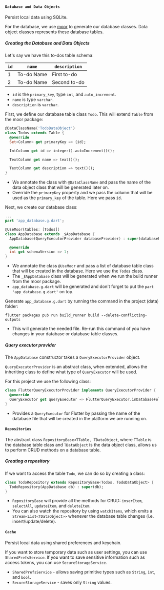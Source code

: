 #### `Database and Data Objects`
Persist local data using SQLite.

For the database, we use [moor](pub.dev/packages/moor) to generate our database classes. Data object classes represents these database tables.

##### Creating the Database and Data Objects

Let's say we have this to-dos table schema:

|`id`|`name`|`description`|
|----|---|---|
|1|To-do Name|First to-do|
|2|To-do Name|Second to-do|

- `id` is the `primary_key`, type `int`, and `auto_increment`.
- `name` is type `varchar`.
- `description` is `varchar`.

First, we define our database table class `Todo`. This will extend `Table` from the moor package:

```dart
@DataClassName('TodoDataObject')
class Todos extends Table {
  @override
  Set<Column> get primaryKey => {id};

  IntColumn get id => integer().autoIncrement()();

  TextColumn get name => text()();

  TextColumn get description => text()();
}
```
- We annotate the class with `@DataClassName` and pass the name of the data object class that will be generated later on.
- Override the `primaryKey` property and we pass the column that will be used as the `primary_key` of the table. Here we pass `id`.

Next, we create our database class:

```dart
...
part 'app_database.g.dart';

@UseMoor(tables: [Todos])
class AppDatabase extends _$AppDatabase {
  AppDatabase(QueryExecutorProvider databaseProvider) : super(databaseProvider.queryExecutor);

  @override
  int get schemaVersion => 1;
}
```
- We annotate the class `@UseMoor` and pass a list of database table class that will be created in the database. Here we use the `Todos` class.
- The `_$AppDatabase` class will be generated when we run the build runner from the moor package.
- `app_database.g.dart` will be generated and don't forget to put the `part 'app_database.g.dart'` on top.

Generate `app_database.g.dart` by running the command in the project (data) folder:

```
flutter packages pub run build_runner build --delete-conflicting-outputs
```
- This will generate the needed file. Re-run this command of you have changes in your database or database table classes.

##### Query executor provider

The `AppDatabase` constructor takes a `QueryExecutorProvider` object.

`QueryExecutorProvider` is an abstract class, when extended, allows the inheriting class to define what type of `QueryExecutor` will be used. 

For this project we use the following class:

```dart
class FlutterQueryExecutorProvider implements QueryExecutorProvider {
  @override
  QueryExecutor get queryExecutor => FlutterQueryExecutor.inDatabaseFolder(path: 'db_app_name.sqlite');
}
```
- Provides a `QueryExecutor` for Flutter by passing the name of the database file that will be created in the platform we are running on.

#### `Repositories`
The abstract class `RepositoryBase<TTable, TDataObject`, where `TTable` is the database table class and `TDataObject` is the data object class, allows us to perform CRUD methods on a database table.

##### Creating a repository

If we want to access the table `Todo`, we can do so by creating a class:

```dart
class TodoRepository extends RepositoryBase<Todos, TodoDataObject> {
  TodoRepository(AppDatabase db) : super(db);
}
```
- `RepositoryBase` will provide all the methods for CRUD: `inserItem`, `selectAll`, `updateItem`, and `deleteItem`.
- You can also watch the repository by using `watchItems`, which emits a `Stream<List<TDataObject>>` whenever the database table changes (i.e. insert/update/delete).

#### `Cache`
Persist local data using shared preferences and keychain.

If you want to store temporary data such as user settings, you can use `SharedPrefsService`. If you want to save sensitive information such as access tokens, you can use `SecureStorageService`.

- `SharedPrefsService` - allows saving primitive types such as `String`, `int`, and `bool`.
- `SecureStorageService` - saves only `String` values.